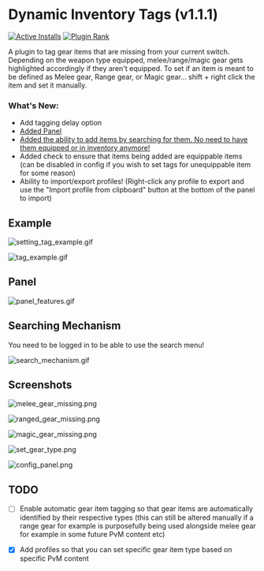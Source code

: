 # Dynamic Inventory Tags (v1.1.1)

[![Active Installs](http://img.shields.io/endpoint?url=https://i.pluginhub.info/shields/installs/plugin/dynamic-inventory-tags)](https://runelite.net/plugin-hub/show/dynamic-inventory-tags)
[![Plugin Rank](http://img.shields.io/endpoint?url=https://i.pluginhub.info/shields/rank/plugin/dynamic-inventory-tags)](https://runelite.net/plugin-hub/show/dynamic-inventory-tags)

A plugin to tag gear items that are missing from your current switch. Depending on the weapon type equipped, melee/range/magic gear gets highlighted accordingly if they aren't equipped.
To set if an item is meant to be defined as Melee gear, Range gear, or Magic gear... shift + right click the item and set it manually.

### What's New:
- Add tagging delay option
- [Added Panel](#panel)
- [Added the ability to add items by searching for them. No need to have them equipped or in inventory anymore!](#searching-mechanism)
- Added check to ensure that items being added are equippable items (can be disabled in config if you wish to set tags for unequippable item for some reason)
- Ability to import/export profiles! (Right-click any profile to export and use the "Import profile from clipboard" button at the bottom of the panel to import)

## Example

![setting_tag_example.gif](setting_tag_example.gif)

![tag_example.gif](tag_example.gif)

## Panel
![panel_features.gif](panel_features.gif)

## Searching Mechanism
You need to be logged in to be able to use the search menu!

![search_mechanism.gif](search_mechanism.gif)

## Screenshots
![melee_gear_missing.png](melee_gear_missing.png)

![ranged_gear_missing.png](ranged_gear_missing.png)

![magic_gear_missing.png](magic_gear_missing.png)

![set_gear_type.png](set_gear_type.png)

![config_panel.png](config_panel.png)

## TODO

- [ ] Enable automatic gear item tagging so that gear items are automatically identified by their respective types (this can still be altered manually if a range gear for example is purposefully being used alongside melee gear for example in some future PvM content etc)

- [x] Add profiles so that you can set specific gear item type based on specific PvM content
